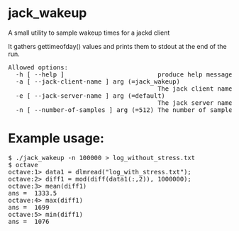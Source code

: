 # jack_wakeup
A small utility to sample wakeup times for a jackd client

It gathers gettimeofday() values and prints them to stdout at the end of the run.

<pre>
Allowed options:
  -h [ --help ]                         produce help message
  -a [ --jack-client-name ] arg (=jack_wakeup)
                                        The jack client name to use
  -e [ --jack-server-name ] arg (=default)
                                        The jack server name to use
  -n [ --number-of-samples ] arg (=512) The number of samples to gather
</pre>

# Example usage:

<pre>
$ ./jack_wakeup -n 100000 > log_without_stress.txt
$ octave
octave:1> data1 = dlmread("log_with_stress.txt");               
octave:2> diff1 = mod(diff(data1(:,2)), 1000000);               
octave:3> mean(diff1)                        
ans =  1333.5                                                                              
octave:4> max(diff1)                         
ans =  1699                                                                                
octave:5> min(diff1)                                                                                                                                                                  
ans =  1076                                                                                
</pre>


